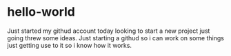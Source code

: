 # hello-world
Just started my githud account today looking to start a new project just going threw some ideas.
Just starting a githud so i can work on some things just getting use to it so i know how it works.
